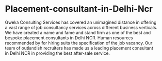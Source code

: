 # Placement-consultant-in-Delhi-Ncr
Gweka Consulting Services has covered an unimagined distance in offering a vast range of job consultancy services across different business verticals. We have created a name and fame and stand firm as one of the best and bespoke placement consultants in Delhi NCR. Human resources recommended by for hiring suits the specification of the job vacancy. Our team of outlandish recruiters has made us a leading placement consultant in Delhi NCR in providing the best after-sale service.
